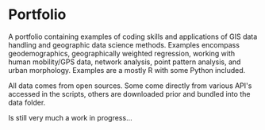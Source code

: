 # Portfolio

A portfolio containing examples of coding skills and applications of GIS data handling and geographic data science methods. Examples encompass geodemographics, geographically weighted regression, working with human mobility/GPS data, network analysis, point pattern analysis, and urban morphology. Examples are a mostly R with some Python included.

All data comes from open sources. Some come directly from various API's accessed in the scripts, others are downloaded prior and bundled into the data folder.

Is still very much a work in progress...
